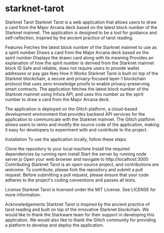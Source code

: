 # starknet-tarot

Starknet Tarot
Starknet Tarot is a web application that allows users to draw a card from the Major Arcana deck based on the latest block number of the Starknet mainnet. The application is designed to be a tool for guidance and self-reflection, inspired by the ancient practice of tarot reading.

Features
Fetches the latest block number of the Starknet mainnet to use as a spirit number
Draws a card from the Major Arcana deck based on the spirit number
Displays the drawn card along with its meaning
Provides an explanation of how the spirit number is derived from the Starknet mainnet block ID
Safe and reliable, does not require users to provide wallet addresses or pay gas fees
How It Works
Starknet Tarot is built on top of the Starknet blockchain, a secure and privacy-focused layer-1 blockchain protocol that uses zero-knowledge proofs to enable privacy-preserving smart contracts. The application fetches the latest block number of the Starknet mainnet using Infura API, and uses this number as the spirit number to draw a card from the Major Arcana deck.

The application is deployed on the Glitch platform, a cloud-based development environment that provides backend API services for the application to communicate with the Starknet mainnet. The Glitch platform allows users to remix and modify the source code of the application, making it easy for developers to experiment with and contribute to the project.

Installation
To use the application locally, follow these steps:

Clone the repository to your local machine
Install the required dependencies by running npm install
Start the server by running node server.js
Open your web browser and navigate to http://localhost:3000
Contributing
Starknet Tarot is an open-source project, and contributions are welcome. To contribute, please fork the repository and submit a pull request. Before submitting a pull request, please ensure that your code adheres to the project's coding conventions and passes all tests.

License
Starknet Tarot is licensed under the MIT License. See LICENSE for more information.

Acknowledgements
Starknet Tarot is inspired by the ancient practice of tarot reading and built on top of the innovative Starknet blockchain. We would like to thank the Starkware team for their support in developing this application. We would also like to thank the Glitch community for providing a platform to develop and deploy the application.
